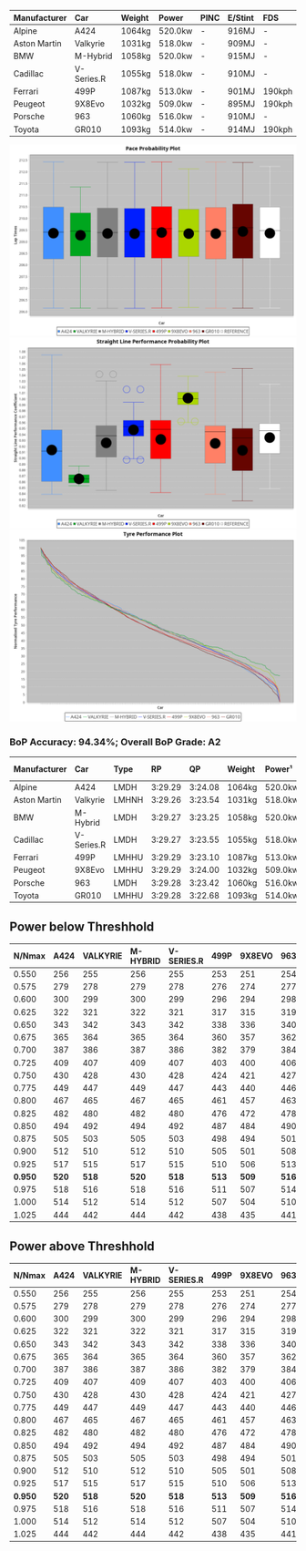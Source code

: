 | Manufacturer | Car        | Weight | Power   | PINC    | E/Stint | FDS     |
|:-|:-|:-|:-|:-|:-|:-|
| Alpine       | A424       | 1064kg | 520.0kw |    -    | 916MJ   |    -    |
| Aston Martin | Valkyrie   | 1031kg | 518.0kw |    -    | 909MJ   |    -    |
| BMW          | M-Hybrid   | 1058kg | 520.0kw |    -    | 915MJ   |    -    |
| Cadillac     | V-Series.R | 1055kg | 518.0kw |    -    | 910MJ   |    -    |
| Ferrari      | 499P       | 1087kg | 513.0kw |    -    | 901MJ   | 190kph  |
| Peugeot      | 9X8Evo     | 1032kg | 509.0kw |    -    | 895MJ   | 190kph  |
| Porsche      | 963        | 1060kg | 516.0kw |    -    | 910MJ   |    -    |
| Toyota       | GR010      | 1093kg | 514.0kw |    -    | 914MJ   | 190kph  |

![PACECHART](./IMG/AUTO.png)
![STRAIGHTLINEPERFORMANCECHART](./IMG/AUTO_sp.png)
![TYREPERFORMANCECHART](./IMG/AUTO_tw.png)

### BoP Accuracy: 94.34%; Overall BoP Grade: A2
| Manufacturer | Car        | Type  | RP      | QP      | Weight | Power¹  | Threshhold | PINC    | Power²   | E/Stint | AVG Vmax  | FDS     | RDLC | L/Stint | BOP-Grade | Model Accuracy | Model Points | Match%  | SimDiff |
|:-|:-|:-|:-|:-|:-|:-|:-|:-|:-|:-|:-|:-|:-|:-|:-|:-|:-|:-|:-|
| Alpine       | A424       | LMDH  | 3:29.29 | 3:24.08 | 1064kg | 520.0kw | 0.0kph     |    -    | 520.00kw |  916MJ  | 319.40kph |    -    | 1.01 | 12      | ~A1       | 99.37%         | 2056         | 96.29%  | -0.33   |
| Aston Martin | Valkyrie   | LMHNH | 3:29.26 | 3:23.54 | 1031kg | 518.0kw | 0.0kph     |    -    | 518.00kw |  909MJ  | 312.33kph |    -    | 1.06 | 12      | +D1       | 100.00%        | 247          | 69.77%  | #       |
| BMW          | M-Hybrid   | LMDH  | 3:29.27 | 3:23.25 | 1058kg | 520.0kw | 0.0kph     |    -    | 520.00kw |  915MJ  | 322.81kph |    -    | 1.01 | 12      | ~A1       | 99.20%         | 3081         | 100.00% | -0.02   |
| Cadillac     | V-Series.R | LMDH  | 3:29.27 | 3:23.55 | 1055kg | 518.0kw | 0.0kph     |    -    | 518.00kw |  910MJ  | 324.44kph |    -    | 1.01 | 12      | +A2       | 99.22%         | 5358         | 93.16%  | +0.19   |
| Ferrari      | 499P       | LMHHU | 3:29.29 | 3:23.10 | 1087kg | 513.0kw | 0.0kph     |    -    | 513.00kw |  901MJ  | 320.68kph | 190kph  | 1.02 | 12      | ~A1       | 99.93%         | 6954         | 100.00% | +0.52   |
| Peugeot      | 9X8Evo     | LMHHU | 3:29.29 | 3:24.00 | 1032kg | 509.0kw | 0.0kph     |    -    | 509.00kw |  895MJ  | 336.19kph | 190kph  | 1.02 | 12      | ~A1       | 100.00%        | 1458         | 95.50%  | +0.51   |
| Porsche      | 963        | LMDH  | 3:29.28 | 3:23.42 | 1060kg | 516.0kw | 0.0kph     |    -    | 516.00kw |  910MJ  | 321.16kph |    -    | 1.01 | 12      | ~A1       | 99.87%         | 14199        | 100.00% | +0.61   |
| Toyota       | GR010      | LMHHU | 3:29.28 | 3:22.68 | 1093kg | 514.0kw | 0.0kph     |    -    | 514.00kw |  914MJ  | 317.12kph | 190kph  | 1.01 | 12      | ~A1       | 99.92%         | 5012         | 100.00% | +0.49   |

## Power below Threshhold
| N/Nmax    | A424    | VALKYRIE | M-HYBRID | V-SERIES.R | 499P    | 9X8EVO  | 963     | GR010   |
|:-|:-|:-|:-|:-|:-|:-|:-|:-|
|  0.550    |  256    |  255     |  256     |  255       |  253    |  251    |  254    |  253    |
|  0.575    |  279    |  278     |  279     |  278       |  276    |  274    |  277    |  276    |
|  0.600    |  300    |  299     |  300     |  299       |  296    |  294    |  298    |  297    |
|  0.625    |  322    |  321     |  322     |  321       |  317    |  315    |  319    |  318    |
|  0.650    |  343    |  342     |  343     |  342       |  338    |  336    |  340    |  339    |
|  0.675    |  365    |  364     |  365     |  364       |  360    |  357    |  362    |  361    |
|  0.700    |  387    |  386     |  387     |  386       |  382    |  379    |  384    |  383    |
|  0.725    |  409    |  407     |  409     |  407       |  403    |  400    |  406    |  404    |
|  0.750    |  430    |  428     |  430     |  428       |  424    |  421    |  427    |  425    |
|  0.775    |  449    |  447     |  449     |  447       |  443    |  440    |  446    |  444    |
|  0.800    |  467    |  465     |  467     |  465       |  461    |  457    |  463    |  462    |
|  0.825    |  482    |  480     |  482     |  480       |  476    |  472    |  478    |  477    |
|  0.850    |  494    |  492     |  494     |  492       |  487    |  484    |  490    |  488    |
|  0.875    |  505    |  503     |  505     |  503       |  498    |  494    |  501    |  499    |
|  0.900    |  512    |  510     |  512     |  510       |  505    |  501    |  508    |  506    |
|  0.925    |  517    |  515     |  517     |  515       |  510    |  506    |  513    |  511    |
| **0.950** | **520** | **518**  | **520**  | **518**    | **513** | **509** | **516** | **514** |
|  0.975    |  518    |  516     |  518     |  516       |  511    |  507    |  514    |  512    |
|  1.000    |  514    |  512     |  514     |  512       |  507    |  504    |  510    |  508    |
|  1.025    |  444    |  442     |  444     |  442       |  438    |  435    |  441    |  439    |

## Power above Threshhold
| N/Nmax    | A424    | VALKYRIE | M-HYBRID | V-SERIES.R | 499P    | 9X8EVO  | 963     | GR010   |
|:-|:-|:-|:-|:-|:-|:-|:-|:-|
|  0.550    |  256    |  255     |  256     |  255       |  253    |  251    |  254    |  253    |
|  0.575    |  279    |  278     |  279     |  278       |  276    |  274    |  277    |  276    |
|  0.600    |  300    |  299     |  300     |  299       |  296    |  294    |  298    |  297    |
|  0.625    |  322    |  321     |  322     |  321       |  317    |  315    |  319    |  318    |
|  0.650    |  343    |  342     |  343     |  342       |  338    |  336    |  340    |  339    |
|  0.675    |  365    |  364     |  365     |  364       |  360    |  357    |  362    |  361    |
|  0.700    |  387    |  386     |  387     |  386       |  382    |  379    |  384    |  383    |
|  0.725    |  409    |  407     |  409     |  407       |  403    |  400    |  406    |  404    |
|  0.750    |  430    |  428     |  430     |  428       |  424    |  421    |  427    |  425    |
|  0.775    |  449    |  447     |  449     |  447       |  443    |  440    |  446    |  444    |
|  0.800    |  467    |  465     |  467     |  465       |  461    |  457    |  463    |  462    |
|  0.825    |  482    |  480     |  482     |  480       |  476    |  472    |  478    |  477    |
|  0.850    |  494    |  492     |  494     |  492       |  487    |  484    |  490    |  488    |
|  0.875    |  505    |  503     |  505     |  503       |  498    |  494    |  501    |  499    |
|  0.900    |  512    |  510     |  512     |  510       |  505    |  501    |  508    |  506    |
|  0.925    |  517    |  515     |  517     |  515       |  510    |  506    |  513    |  511    |
| **0.950** | **520** | **518**  | **520**  | **518**    | **513** | **509** | **516** | **514** |
|  0.975    |  518    |  516     |  518     |  516       |  511    |  507    |  514    |  512    |
|  1.000    |  514    |  512     |  514     |  512       |  507    |  504    |  510    |  508    |
|  1.025    |  444    |  442     |  444     |  442       |  438    |  435    |  441    |  439    |
